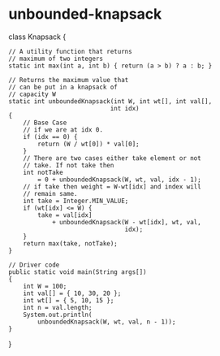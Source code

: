 # unbounded-knapsack
class Knapsack {

	// A utility function that returns
	// maximum of two integers
	static int max(int a, int b) { return (a > b) ? a : b; }

	// Returns the maximum value that
	// can be put in a knapsack of
	// capacity W
	static int unboundedKnapsack(int W, int wt[], int val[],
								int idx)
	{
		// Base Case
		// if we are at idx 0.
		if (idx == 0) {
			return (W / wt[0]) * val[0];
		}
		// There are two cases either take element or not
		// take. If not take then
		int notTake
			= 0 + unboundedKnapsack(W, wt, val, idx - 1);
		// if take then weight = W-wt[idx] and index will
		// remain same.
		int take = Integer.MIN_VALUE;
		if (wt[idx] <= W) {
			take = val[idx]
				+ unboundedKnapsack(W - wt[idx], wt, val,
									idx);
		}
		return max(take, notTake);
	}

	// Driver code
	public static void main(String args[])
	{
		int W = 100;
		int val[] = { 10, 30, 20 };
		int wt[] = { 5, 10, 15 };
		int n = val.length;
		System.out.println(
			unboundedKnapsack(W, wt, val, n - 1));
	}
}

